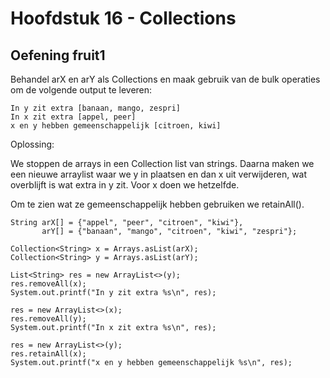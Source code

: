 # Hoofdstuk 16 - Collections

## Oefening fruit1 

Behandel arX en arY als Collections en maak gebruik van de bulk operaties om de volgende output te leveren: 

	In y zit extra [banaan, mango, zespri]
	In x zit extra [appel, peer]
	x en y hebben gemeenschappelijk [citroen, kiwi]

Oplossing:

We stoppen de arrays in een Collection list van strings.
Daarna maken we een nieuwe arraylist waar we y in plaatsen en dan x uit verwijderen, wat overblijft is wat extra in y zit. Voor x doen we hetzelfde. 

Om te zien wat ze gemeenschappelijk hebben gebruiken we retainAll(). 


	String arX[] = {"appel", "peer", "citroen", "kiwi"},
           arY[] = {"banaan", "mango", "citroen", "kiwi", "zespri"};

	Collection<String> x = Arrays.asList(arX);
    Collection<String> y = Arrays.asList(arY);
        
    List<String> res = new ArrayList<>(y);
    res.removeAll(x);
    System.out.printf("In y zit extra %s\n", res);
      
    res = new ArrayList<>(x);
    res.removeAll(y);
    System.out.printf("In x zit extra %s\n", res);
        
    res = new ArrayList<>(y);
    res.retainAll(x);
    System.out.printf("x en y hebben gemeenschappelijk %s\n", res);



